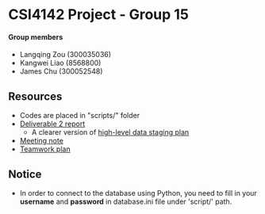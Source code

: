 # CSI4142 Project - Group 15

#### Group members

-   Langqing Zou (300035036)
-   Kangwei Liao (8568800)
-   James Chu (300052548)

## Resources

-   Codes are placed in "scripts/" folder
-   [Deliverable 2 report](files/Deliverable2.pdf)
    -   A clearer version of [high-level data staging plan](files/files/High-levelDataStagingPlan.pdf)
-   [Meeting note](files/MeetingNotes.pdf)
-   [Teamwork plan](files/TeamworkPlan.pdf)

## Notice

-   In order to connect to the database using Python, you need to fill in your **username** and **password**
    in database.ini file under 'script/' path.
